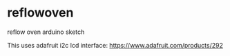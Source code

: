 # reflowoven
reflow oven arduino sketch

This uses adafruit i2c lcd interface: https://www.adafruit.com/products/292

